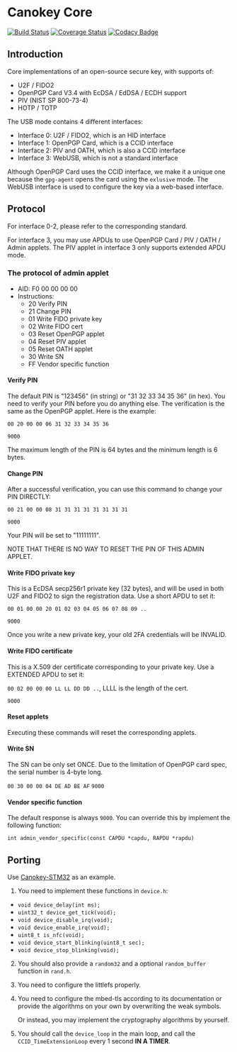 # Canokey Core

[![Build Status](https://travis-ci.com/canopo/canokey-core.svg?branch=master)](https://travis-ci.com/canopo/canokey-core)
[![Coverage Status](https://coveralls.io/repos/github/canopo/canokey-core/badge.svg?branch=master)](https://coveralls.io/github/canopo/canokey-core?branch=master)
[![Codacy Badge](https://api.codacy.com/project/badge/Grade/de791a6a112a4b9f8da8df6fb96bcb12)](https://www.codacy.com/manual/zz593141477/canokey-core?utm_source=github.com&amp;utm_medium=referral&amp;utm_content=canopo/canokey-core&amp;utm_campaign=Badge_Grade)

## Introduction

Core implementations of an open-source secure key, with supports of:

  * U2F / FIDO2
  * OpenPGP Card V3.4 with EcDSA / EdDSA / ECDH support
  * PIV (NIST SP 800-73-4)
  * HOTP / TOTP

The USB mode contains 4 different interfaces:

  * Interface 0: U2F / FIDO2, which is an HID interface
  * Interface 1: OpenPGP Card, which is a CCID interface
  * Interface 2: PIV and OATH, which is also a CCID interface
  * Interface 3: WebUSB, which is not a standard interface

Although OpenPGP Card uses the CCID interface, we make it a unique one because the `gpg-agent` opens the card using the `exlusive` mode.
The WebUSB interface is used to configure the key via a web-based interface.

## Protocol

For interface 0-2, please refer to the corresponding standard.

For interface 3, you may use APDUs to use OpenPGP Card / PIV / OATH / Admin applets. The PIV applet in interface 3 only supports extended APDU mode.

### The protocol of admin applet

  * AID: F0 00 00 00 00
  * Instructions:
    * 20 Verify PIN
    * 21 Change PIN
    * 01 Write FIDO private key
    * 02 Write FIDO cert
    * 03 Reset OpenPGP applet
    * 04 Reset PIV applet
    * 05 Reset OATH applet
    * 30 Write SN
    * FF Vendor specific function

#### Verify PIN

The default PIN is "123456" (in string) or "31 32 33 34 35 36" (in hex). You need to verify your PIN before you do anything else. The verification is the same as the OpenPGP applet. Here is the example:

`00 20 00 00 06 31 32 33 34 35 36`

`9000`

The maximum length of the PIN is 64 bytes and the minimum length is 6 bytes.

#### Change PIN

After a successful verification, you can use this command to change your PIN DIRECTLY:

`00 21 00 00 08 31 31 31 31 31 31 31 31`

`9000`

Your PIN will be set to "11111111".

NOTE THAT THERE IS NO WAY TO RESET THE PIN OF THIS ADMIN APPLET.

#### Write FIDO private key

This is a EcDSA secp256r1 private key (32 bytes), and will be used in both U2F and FIDO2 to sign the registration data. Use a short APDU to set it:

`00 01 00 00 20 01 02 03 04 05 06 07 08 09 ..`

`9000`

Once you write a new private key, your old 2FA credentials will be INVALID.

#### Write FIDO certificate

This is a X.509 der certificate corresponding to your private key. Use a EXTENDED APDU to set it:

`00 02 00 00 00 LL LL DD DD ..`, LLLL is the length of the cert.

`9000`

#### Reset applets

Executing these commands will reset the corresponding applets.

#### Write SN

The SN can be only set ONCE. Due to the limitation of OpenPGP card spec, the serial number is 4-byte long.

`00 30 00 00 04 DE AD BE AF`
`9000`

#### Vendor specific function

The default response is always `9000`. You can override this by implement the following function:

`int admin_vendor_specific(const CAPDU *capdu, RAPDU *rapdu)`

## Porting

Use [Canokey-STM32](https://github.com/canopo/canokey-stm32) as an example.

 1. You need to implement these functions in `device.h`:

  * `void device_delay(int ms);`
  * `uint32_t device_get_tick(void);`
  * `void device_disable_irq(void);`
  * `void device_enable_irq(void);`
  * `uint8_t is_nfc(void);`
  * `void device_start_blinking(uint8_t sec);`
  * `void device_stop_blinking(void);`

 2. You should also provide a `random32` and a optional `random_buffer` function in `rand.h`.

 3. You need to configure the littlefs properly.

 4. You need to configure the mbed-tls according to its documentation or provide the algorithms on your own by overwriting the weak symbols.
 
    Or instead, you may implement the cryptography algorithms by yourself.

 5. You should call the `device_loop` in the main loop, and call the `CCID_TimeExtensionLoop` every 1 second **IN A TIMER**.
